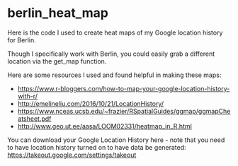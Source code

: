 # berlin_heat_map

Here is the code I used to create heat maps of my Google location history for Berlin.

Though I specifically work with Berlin, you could easily grab a different location via the get_map function.

Here are some resources I used and found helpful in making these maps:

- https://www.r-bloggers.com/how-to-map-your-google-location-history-with-r/
- http://emelineliu.com/2016/10/21/LocationHistory/
- https://www.nceas.ucsb.edu/~frazier/RSpatialGuides/ggmap/ggmapCheatsheet.pdf
- http://www.geo.ut.ee/aasa/LOOM02331/heatmap_in_R.html

You can download your Google Location History here - note that you need to have location history turned on to have data be generated:
https://takeout.google.com/settings/takeout
